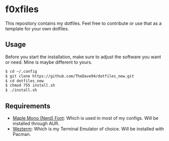 # f0xfiles

This repository contains my dotfiles. Feel free to contribute or use that as a template for your own dotfiles.

## Usage

Before you start the installation, make sure to adjust the software you want or need. Mine is maybe different to yours. 

```bash
$ cd ~/.config
$ git clone https://github.com/TheDave94/dotfiles_new.git
$ cd dotfiles_new
$ chmod 755 install.sh
$ ./install.sh
```

## Requirements
* [Maple Mono (Nerd) Font](https://github.com/subframe7536/Maple-font): Which is used in most of my configs. Will be installed through AUR.
* [Wezterm](https://github.com/wez/wezterm): Which is my Terminal Emulator of choice. Will be installed with Pacman.
